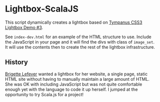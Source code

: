 # Lightbox-ScalaJS

This script dynamically creates a lightbox based on
[Tympanus CSS3 Lightbox Demo #3](https://tympanus.net/Tutorials/CSS3Lightbox/index3.html).

See `index-dev.html` for an example of the HTML structure to use. Include the JavaScript in your page
and it will find the divs with class of `image_set`. It will use the contents then to create the rest of
 the lightbox infrastructure.

## History

[Brigette Lefever](https://github.com/brareme) wanted a lightbox for her website, a single page, static HTML
site without having to manually maintain a large amount of HTML. She was OK with including JavaScript but was
not quite comfortable enough yet with the language to code it up herself. I jumped at the opportunity to try
Scala.js for a project!